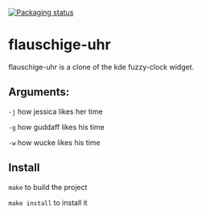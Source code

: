 [![Packaging status](https://repology.org/badge/vertical-allrepos/flauschige-uhr.svg)](https://repology.org/project/flauschige-uhr/versions)

# flauschige-uhr

flauschige-uhr is a clone of the kde fuzzy-clock widget.

## Arguments:

`-j` how jessica likes her time

`-g` how guddaff likes his time

`-w` how wucke likes his time

## Install

`make` to build the project

`make install` to install it
